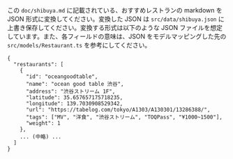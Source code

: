 この `doc/shibuya.md` に記載されている、おすすめレストランの markdown を JSON 形式に変換してください。変換した JSON は `src/data/shibuya.json` に上書き保存してください。変換する形式は以下のような JSON ファイルを想定しています。また、各フィールドの意味は、JSON をモデルマッピングした先の`src/models/Restaurant.ts` を参考にしてください。

```
{
  "restaurants": [
    {
      "id": "oceangoodtable",
      "name": "ocean good table 渋谷",
      "address": "渋谷ストリーム 1F",
      "latitude": 35.657657175718235,
      "longitude": 139.7030908529342,
      "url": "https://tabelog.com/tokyo/A1303/A130301/13286388/",
      "tags": ["MV", "洋食", "渋谷ストリーム", "TOQPass", "¥1000~1500"],
      "weight": 1
    },
    ... (中略) ...
  ]
}
```

